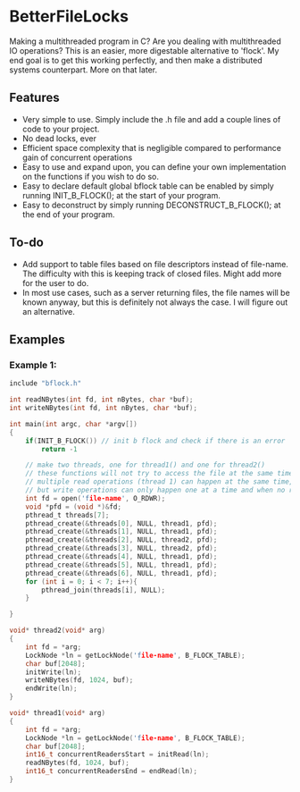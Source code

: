 # BetterFileLocks
Making a multithreaded program in C? Are you dealing with multithreaded IO operations? This is an easier, more digestable alternative to 'flock'. My end goal is to get this working perfectly, and then make a distributed systems counterpart. More on that later.

## Features
+ Very simple to use. Simply include the .h file and add a couple lines of code to your project.
+ No dead locks, ever
+ Efficient space complexity that is negligible compared to performance gain of concurrent operations
+ Easy to use and expand upon, you can define your own implementation on the functions if you wish to do so.
+ Easy to declare default global bflock table can be enabled by simply running INIT_B_FLOCK(); at the start of your program.
+ Easy to deconstruct by simply running DECONSTRUCT_B_FLOCK(); at the end of your program.

## To-do
+ Add support to table files based on file descriptors instead of file-name. The difficulty with this is keeping track of closed files. Might add more for the user to do.
+ In most use cases, such as a server returning files, the file names will be known anyway, but this is definitely not always the case. I will figure out an alternative.

## Examples

### Example 1:
```c
include "bflock.h"

int readNBytes(int fd, int nBytes, char *buf);
int writeNBytes(int fd, int nBytes, char *buf);

int main(int argc, char *argv[])
{
    if(INIT_B_FLOCK()) // init b flock and check if there is an error
        return -1

    // make two threads, one for thread1() and one for thread2()
    // these functions will not try to access the file at the same time.
    // multiple read operations (thread 1) can happen at the same time,
    // but write operations can only happen one at a time and when no read operations are happening
    int fd = open('file-name', O_RDWR);
    void *pfd = (void *)&fd;
    pthread_t threads[7];
    pthread_create(&threads[0], NULL, thread1, pfd);
    pthread_create(&threads[1], NULL, thread1, pfd);
    pthread_create(&threads[2], NULL, thread2, pfd);
    pthread_create(&threads[3], NULL, thread2, pfd);
    pthread_create(&threads[4], NULL, thread1, pfd);
    pthread_create(&threads[5], NULL, thread1, pfd);
    pthread_create(&threads[6], NULL, thread1, pfd);
    for (int i = 0; i < 7; i++){
        pthread_join(threads[i], NULL);
    }

}

void* thread2(void* arg)
{
    int fd = *arg;
    LockNode *ln = getLockNode('file-name', B_FLOCK_TABLE);
    char buf[2048];
    initWrite(ln);
    writeNBytes(fd, 1024, buf);
    endWrite(ln);
}

void* thread1(void* arg)
{
    int fd = *arg;
    LockNode *ln = getLockNode('file-name', B_FLOCK_TABLE);
    char buf[2048];
    int16_t concurrentReadersStart = initRead(ln);
    readNBytes(fd, 1024, buf);
    int16_t concurrentReadersEnd = endRead(ln);
}
```

